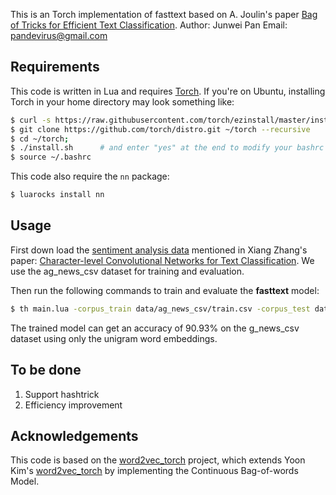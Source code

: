 This is an Torch implementation of fasttext based on A. Joulin's paper [Bag of Tricks for Efficient Text Classification](https://arxiv.org/abs/1607.01759).
Author: Junwei Pan
Email: pandevirus@gmail.com

## Requirements
This code is written in Lua and requires [Torch](http://torch.ch/). If you're on Ubuntu, installing Torch in your home directory may look something like: 
```bash
$ curl -s https://raw.githubusercontent.com/torch/ezinstall/master/install-deps | bash
$ git clone https://github.com/torch/distro.git ~/torch --recursive
$ cd ~/torch; 
$ ./install.sh      # and enter "yes" at the end to modify your bashrc
$ source ~/.bashrc
```

This code also require the `nn` package:
```bash
$ luarocks install nn
```

## Usage

First down load the [sentiment analysis data](https://drive.google.com/drive/u/0/folders/0Bz8a_Dbh9Qhbfll6bVpmNUtUcFdjYmF2SEpmZUZUcVNiMUw1TWN6RDV3a0JHT3kxLVhVR2M) mentioned in Xiang Zhang's paper: [Character-level Convolutional Networks for Text Classification](http://arxiv.org/abs/1509.01626). We use the ag_news_csv dataset for training and evaluation. 

Then run the following commands to train and evaluate the **fasttext** model:
```bash
$ th main.lua -corpus_train data/ag_news_csv/train.csv -corpus_test data/ag_news_csv/test.csv -dim 10 -minfreq 10 -stream 1 -epochs 5 -suffix 1 -n_classes 4 -n_gram 1 -flag_decay 0 -lr 0.25
```

The trained model can get an accuracy of 90.93% on the g_news_csv dataset using only the unigram word embeddings.

## To be done

1. Support hashtrick
2. Efficiency improvement

## Acknowledgements

This code is based on the [word2vec_torch](https://github.com/kemaswill/word2vec_torch) project, which extends Yoon Kim's [word2vec_torch](https://github.com/yoonkim/word2vec_torch) by implementing the Continuous Bag-of-words Model.
